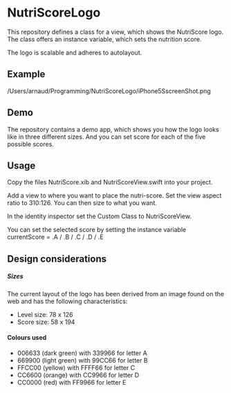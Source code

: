 # NutriScoreLogo

This repository defines a class for a view, which shows the NutriScore logo. The class offers an instance variable, which sets the nutrition score.

The logo is scalable and adheres to autolayout.

## Example

/Users/arnaud/Programming/NutriScoreLogo/iPhone5SscreenShot.png


## Demo

The repository contains a demo app, which shows you how the logo looks like in three different sizes. And you can set score for each of the five possible scores.

## Usage

Copy the files NutriScore.xib and NutriScoreView.swift into your project.

Add a view to where you want to place the nutri-score. Set the view aspect ratio to 310:126. You can then size to what you want.

In the identity inspector set the Custom Class to NutriScoreView.

You can set the selected score by setting the instance variable currentScore = .A / .B / .C / .D / .E

## Design considerations

##### Sizes

The current layout of the logo has been derived from an image found on the web and has the following characteristics:

- Level size: 78 x 126
- Score size: 58 x 194

#### Colours used

- 006633 (dark green) with 339966 for letter A
- 669900 (light green) with 99CC66 for letter B
- FFCC00 (yellow) with FFFF66 for letter C
- CC6600 (orange) with CC9966 for letter D
- CC0000 (red) with FF9966 for letter E
